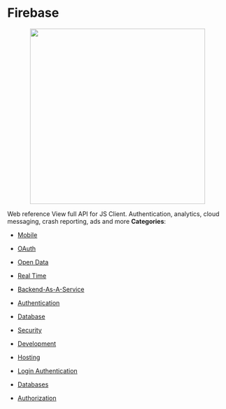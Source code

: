 # Firebase

<p align="center">
    <img width="400" src="https://raw.githubusercontent.com/awesome-apis/awesome-apis/apis/firebase/logo_256x256.png" />
</p>


Web reference View full API for JS Client. Authentication, analytics, cloud messaging, crash reporting, ads and more
**Categories**:

- [Mobile](https://github/awesome-apis/awesome-apis#mobile)

- [OAuth](https://github/awesome-apis/awesome-apis#oauth)

- [Open Data](https://github/awesome-apis/awesome-apis#open-data)

- [Real Time](https://github/awesome-apis/awesome-apis#real-time)

- [Backend-As-A-Service](https://github/awesome-apis/awesome-apis#backend-as-a-service)

- [Authentication](https://github/awesome-apis/awesome-apis#authentication)

- [Database](https://github/awesome-apis/awesome-apis#database)

- [Security](https://github/awesome-apis/awesome-apis#security)

- [Development](https://github/awesome-apis/awesome-apis#development)

- [Hosting](https://github/awesome-apis/awesome-apis#hosting)

- [Login Authentication](https://github/awesome-apis/awesome-apis#login-authentication)

- [Databases](https://github/awesome-apis/awesome-apis#databases)

- [Authorization](https://github/awesome-apis/awesome-apis#authorization)



